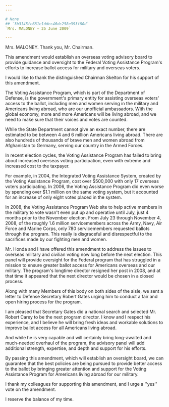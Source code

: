 ```yaml
---
---

# None
## `3b3145fc681e1ddec46dc258e393f80d`
`Mrs. MALONEY — 25 June 2009`

---
```



Mrs. MALONEY. Thank you, Mr. Chairman.

This amendment would establish an overseas voting advisory board to 
provide guidance and oversight to the Federal Voting Assistance 
Program's efforts to increase ballot access for military and overseas 
voters.

I would like to thank the distinguished Chairman Skelton for his 
support of this amendment.

The Voting Assistance Program, which is part of the Department of 
Defense, is the government's primary entity for assisting overseas 
voters' access to the ballot, including men and women serving in the 
military and Americans living abroad, who are our unofficial 
ambassadors. With the global economy, more and more Americans will be 
living abroad, and we need to make sure that their voices and votes are 
counted.

While the State Department cannot give an exact number, there are 
estimated to be between 4 and 6 million Americans living abroad. There 
are also hundreds of thousands of brave men and women abroad from 
Afghanistan to Germany, serving our country in the Armed Forces.

In recent election cycles, the Voting Assistance Program has failed 
to bring about increased overseas voting participation, even with 
extreme and increased cost to the taxpayer.

For example, in 2004, the Integrated Voting Assistance System, 
created by the Voting Assistance Program, cost over $500,000 with only 
17 overseas voters participating. In 2006, the Voting Assistance 
Program did even worse by spending over $1.1 million on the same voting 
system, but it accounted for an increase of only eight votes placed in 
the system.

In 2008, the Voting Assistance Program Web site to help active 
members in the military to vote wasn't even put up and operative until 
July, just 4 months prior to the November election. From July 23 
through November 4, 2008, of the roughly 1.6 million servicemembers 
across the Army, Navy, Air Force and Marine Corps, only 780 
servicemembers requested ballots through the program. This really is 
disgraceful and disrespectful to the sacrifices made by our fighting 
men and women.

Mr. Honda and I have offered this amendment to address the issues to 
overseas military and civilian voting now long before the next 
election. This panel will provide oversight for the Federal program 
that has struggled in a mission to ensure greater ballot access for 
Americans overseas and our military. The program's longtime director 
resigned her post in 2008, and at that time it appeared that the next 
director would be chosen in a closed process.

Along with many Members of this body on both sides of the aisle, we 
sent a letter to Defense Secretary Robert Gates urging him to conduct a 
fair and open hiring process for the program.

I am pleased that Secretary Gates did a national search and selected 
Mr. Robert Carey to be the next program director. I know and I respect 
his experience, and I believe he will bring fresh ideas and workable 
solutions to improve ballot access for all Americans living abroad.

And while he is very capable and will certainly bring long-awaited 
and much-needed overhaul of the program, the advisory panel will add 
additional strength, expertise, and depth and support for his efforts.

By passing this amendment, which will establish an oversight board, 
we can guarantee that the best policies are being pursued to provide 
better access to the ballot by bringing greater attention and support 
for the Voting Assistance Program for Americans living abroad for our 
military.

I thank my colleagues for supporting this amendment, and I urge a 
''yes'' vote on the amendment.

I reserve the balance of my time.